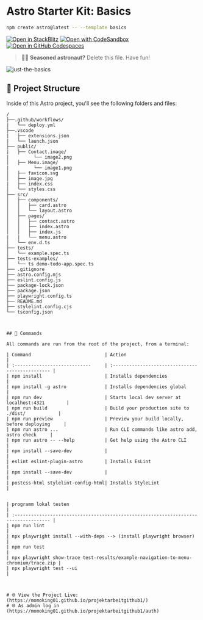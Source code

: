 # Astro Starter Kit: Basics

```sh
npm create astro@latest -- --template basics
```

[![Open in StackBlitz](https://developer.stackblitz.com/img/open_in_stackblitz.svg)](https://stackblitz.com/github/withastro/astro/tree/latest/examples/basics)
[![Open with CodeSandbox](https://assets.codesandbox.io/github/button-edit-lime.svg)](https://codesandbox.io/p/sandbox/github/withastro/astro/tree/latest/examples/basics)
[![Open in GitHub Codespaces](https://github.com/codespaces/badge.svg)](https://codespaces.new/withastro/astro?devcontainer_path=.devcontainer/basics/devcontainer.json)

> 🧑‍🚀 **Seasoned astronaut?** Delete this file. Have fun!

![just-the-basics](https://github.com/withastro/astro/assets/2244813/a0a5533c-a856-4198-8470-2d67b1d7c554)

## 🚀 Project Structure 

Inside of this Astro project, you'll see the following folders and files:

```text
/
├──.github/workflows/
|   └── deploy.yml
├──.vscode
|   ├── extensions.json
|   └── launch.json
├── public/
|   ├── Contact.image/
|         └── image2.png
│   ├── Menu.image/
|         └── image1.png
│   ├── favicon.svg
│   ├── image.jpg
|   ├── index.css
│   └── styles.css
├── src/
│   ├── components/
│   │   ├── card.astro
│   │   └── layout.astro
│   ├── pages/
│   │   ├── contact.astro
│   │   ├── index.astro
│   │   ├── index.js
|   |   └── menu.astro
│   └── env.d.ts
├── tests/
│   └── example.spec.ts
├── tests-examples/
│   └── ts demo-todo-app.spec.ts
├── .gitignore
├── astro.config.mjs
├── eslint.config.js
├── package-lock.json
├── package.json
├── playwright.config.ts
├── README.md
├── stylelint.config.cjs
└── tsconfig.json



## 🧞 Commands

All commands are run from the root of the project, from a terminal:

| Command                           | Action                                           |
| :----------------------------     | :----------------------------------------------- |
| npm install                       | Installs dependencies                            |
| npm install -g astro              | Installs dependencies global                     |
| npm run dev                       | Starts local dev server at localhost:4321        |
| npm run build                     | Build your production site to ./dist/            |
| npm run preview                   | Preview your build locally, before deploying     |
| npm run astro ...                 | Run CLI commands like astro add, astro check     |
| npm run astro -- --help           | Get help using the Astro CLI                     |
| npm install --save-dev            |                                                  |
| eslint eslint-plugin-astro        | Installs EsLint                                  |
| npm install --save-dev            |                                                  |
| postcss-html stylelint-config-html| Installs StyleLint                               |


| programm lokal testen                                                                | 
| :----------------------------------------------------------------------------------- | 
| npm run lint                                                                         | 
| npx playwright install --with-deps --> (install playwright browser)                  | 
| npm run test                                                                         |
| npx playwright show-trace test-results/example-navigation-to-menu-chromium/trace.zip |
| npx playwright test --ui                                                             |



# 🌐 View the Project Live: (https://momoking01.github.io/projektarbeitgithub1/)
# 🌐 As admin log in (https://momoking01.github.io/projektarbeitgithub1/auth)
